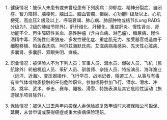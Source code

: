 1. 健康情况：被保人未患有或未曾经患有下列疾病：抑郁症、精神分裂症、自闭症、智力障碍、脑梗死、脑出血、脑血管瘤、癫痫、心功能II 级及以上、心肌梗死、高血压2 级及以上、呼吸衰竭、肺心病、肺部肿物或结节(Lung RADS 分级为1、2级的肺结节除外)、肝纤维化、肝硬化、重症肝炎、慢性肾炎、肾功能不全、再生障碍性贫血、恶性肿瘤（含白血病、淋巴瘤）、糖尿病、慢性酒精中毒、系统性红斑狼疮、多发性硬化症、重症肌无力、接受器官或造血干细胞移植、帕金森氏病、阿尔兹海默氏病、艾滋病病毒感染、先天性心脏病、多囊肾、多囊肝、双眼失明、瘫痪。

2. 职业情况：被保险人不为下列人员：军事人员、潜水员、爆破人员、飞机（民航除外）轮船机组人员、采矿人员、驯兽师、杂技人员、特技演员、海洋渔业（远洋、近海）、变压器操作、飞行学员、战地记者、隧道工人、从事与有毒有害气体或物质接触的任何危险职业。参加或将参加飞行、潜水、滑水、冲浪、跳伞、武术、拳击、赛车、蹦极、滑雪、特技表演及其它危险性运动（旅游娱乐项目除外）。

3. 保险情况：被保人过去两年内投保人寿保险或复效申请时未被保险公司拒保、延期，未曾申请或获得癌症或重大疾病保险理赔。